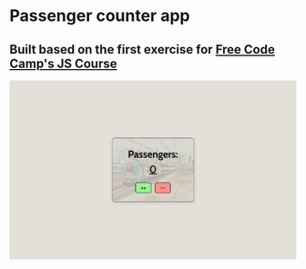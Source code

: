 # Passenger counter app

## Built based on the first exercise for [Free Code Camp's JS Course](https://youtu.be/jS4aFq5-91M)

![](./assets/images/screenshot.png)
